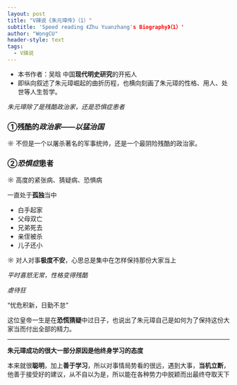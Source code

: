 ```yaml
---
layout: post
title: "V辣说《朱元璋传》（1）"
subtitle: 'Speed reading 《Zhu Yuanzhang's Biography》（1）'
author: "WongCU"
header-style: text
tags:
  - V辣说
---
```


* 本书作者：吴晗 中国**现代明史研究**的开拓人
* 即纵向叙述了朱元璋崛起的曲折历程，也横向刻画了朱元璋的性格、用人、处世等人生哲学。


*朱元璋除了是残酷政治家，还是恐惧症患者*
### ①残酷的*政治家*——*以猛治国*

☼ 不但是一个以屠杀著名的军事统帅，还是一个最阴险残酷的政治家。

### ②*恐惧症*患者

☼ 高度的紧张病、猜疑病、恐惧病

一直处于**孤独**当中
* 白手起家
* 父母双亡
* 兄弟死去
* 亲侄被杀
* 儿子还小

☼ 对人对事**极度不安**，心思总是集中在怎样保持那份大家当上

*平时喜怒无常，性格变得残酷*

*虐待狂*

“忧危积新，日勤不怠”

这位皇帝一生是在**恐慌猜疑**中过日子，也说出了朱元璋自己是如何为了保持这份大家当而付出全部的精力。

---

**朱元璋成功的很大一部分原因是他终身学习的态度**

本来就很**聪明**，加上**善于学习**，所以对事情局势看的很远，遇到大事，**当机立断**，他善于接受好的建议，从不自以为是，所以能在各种势力中脱颖而出最终夺取天下

